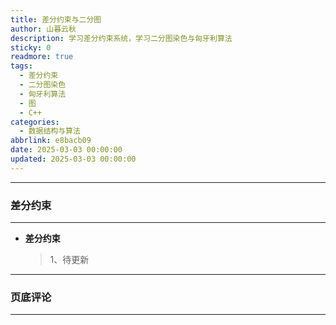 ```yaml
---
title: 差分约束与二分图
author: 山暮云秋
description: 学习差分约束系统，学习二分图染色与匈牙利算法
sticky: 0
readmore: true
tags:
  - 差分约束
  - 二分图染色
  - 匈牙利算法
  - 图
  - C++
categories:
  - 数据结构与算法
abbrlink: e8bacb09
date: 2025-03-03 00:00:00
updated: 2025-03-03 00:00:00
---
```


---

### **差分约束**

---

- **差分约束**

  > 1、待更新

  <!-- more -->

---

### **页底评论**

---
